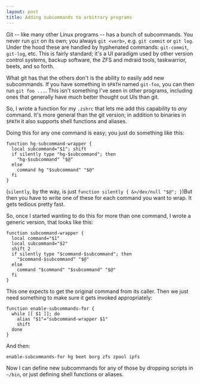 ```yaml
---
layout: post
title: Adding subcommands to arbitrary programs
---
```


Git -- like many other Linux programs -- has a bunch of subcommands. You never run `git` on its own; you always `git <verb>`, e.g. `git commit` or `git log`. Under the hood these are handled by hyphenated commands: `git-commit`, `git-log`, etc. This is fairly standard; it's a UI paradigm used by other version control systems, backup software, the ZFS and mdraid tools, taskwarrior, beets, and so forth.

What git has that the others don't is the ability to easily add new subcommands. If you have something in `$PATH` named `git-foo`, you can then run `git foo ...`. This isn't something I've seen in other programs, including ones that generally have much better thought out UIs than git.

So, I wrote a function for my `.zshrc` that lets me add this capability to _any_ command. It's more general than the git version; in addition to binaries in `$PATH` it also supports shell functions and aliases.

Doing this for any one command is easy; you just do something like this:

    function hg-subcommand-wrapper {
      local subcommand="$1"; shift
      if silently type "hg-$subcommand"; then
        "hg-$subcommand" "$@"
      else
        command hg "$subcommand" "$@"
      fi
    }

(`silently`, by the way, is just `function silently { &>/dev/null "$@"; }`)But then you have to write one of these for each command you want to wrap. It gets tedious pretty fast.

So, once I started wanting to do this for more than one command, I wrote a generic version, that looks like this:

    function subcommand-wrapper {
      local command="$1"
      local subcommand="$2"
      shift 2
      if silently type "$command-$subcommand"; then
        "$command-$subcommand" "$@"
      else
        command "$command" "$subcommand" "$@"
      fi
    }

This one expects to get the original command from its caller. Then we just need something to make sure it gets invoked appropriately:

    function enable-subcommands-for {
      while [[ $1 ]]; do
        alias "$1"="subcommand-wrapper $1"
        shift
      done
    }

And then:

    enable-subcommands-for hg beet borg zfs zpool ipfs

Now I can define new subcommands for any of those by dropping scripts in `~/bin`, or just defining shell functions or aliases.
